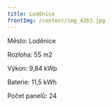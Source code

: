 ```yaml
---
title: Loděnice
frontImg: /content/img_4263.jpg
---
```

Město: Loděnice

Rozloha:  55 m2

Výkon: 9,84 kWp

Baterie: 11,5 kWh

Počet panelů: 24